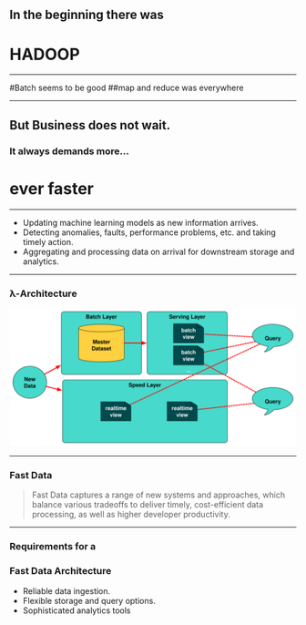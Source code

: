 <!-- .slide: data-background="img/background_hadoop.jpg" -->

## In the beginning there was <!-- .element: class="fragment" --> 
# HADOOP <!-- .element: class="fragment" --> 

---

<!-- .slide: data-background="img/background_map_reduce.jpg" -->

#Batch seems to be good <!-- .element: class="fragment" --> 
##map and reduce was everywhere <!-- .element: class="fragment" --> 

---

<!-- .slide: data-background="img/background_modern.jpg" -->


## But Business does not wait. <!-- .element: class="fragment" --> 
### It always demands more... <!-- .element: class="fragment" --> 
# ever faster <!-- .element: class="fragment" --> 
  
---

<!-- .slide: data-background="img/background_modern.jpg" -->

- Updating machine learning models as new information arrives. <!-- .element: class="fragment" --> 
- Detecting anomalies, faults, performance problems, etc. and taking timely action. <!-- .element: class="fragment" --> 
- Aggregating and processing data on arrival for downstream storage and analytics. <!-- .element: class="fragment" -->  
  
---

<!-- .slide: data-background="img/background-title-orig.jpg" -->

### λ-Architecture

<img src="./img/lambda-architecture.svg" style="background-color:white" />

---

### Fast Data 

<!-- .slide: data-background="img/background-title-orig.jpg" -->
 
> Fast Data captures a range of new systems and approaches, which balance various 
> tradeoffs to deliver timely, cost-efficient data processing, as well as higher developer productivity. 

---

### Requirements for a 
### Fast Data Architecture 

<!-- .slide: data-background="img/background-title-orig.jpg" -->
 
  - Reliable data ingestion. <!-- .element: class="fragment" --> 
  - Flexible storage and query options. <!-- .element: class="fragment" --> 
  - Sophisticated analytics tools <!-- .element: class="fragment" --> 
